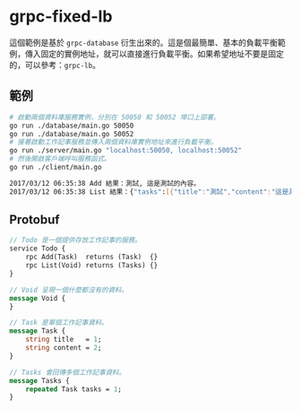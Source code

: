 # grpc-fixed-lb

這個範例是基於 `grpc-database` 衍生出來的。這是個最簡單、基本的負載平衡範例，傳入固定的實例地址，就可以直接進行負載平衡。如果希望地址不要是固定的，可以參考：`grpc-lb`。

## 範例

```bash
# 啟動兩個資料庫服務實例，分別在 50050 和 50052 埠口上部署。
go run ./database/main.go 50050
go run ./database/main.go 50052
# 接著啟動工作記事服務並傳入兩個資料庫實例地址來進行負載平衡。
go run ./server/main.go "localhost:50050, localhost:50052"
# 然後開啟客戶端呼叫服務函式。
go run ./client/main.go
```

```bash
2017/03/12 06:35:38 Add 結果：測試, 這是測試的內容。
2017/03/12 06:35:38 List 結果：{"tasks":[{"title":"測試","content":"這是測試的內容。"}]}
```

## Protobuf

```proto
// Todo 是一個提供存放工作記事的服務。
service Todo {
    rpc Add(Task)  returns (Task)  {}
    rpc List(Void) returns (Tasks) {}
}

// Void 呈現一個什麼都沒有的資料。
message Void {
}

// Task 是單個工作記事資料。
message Task {
    string title   = 1;
    string content = 2;
}

// Tasks 會回傳多個工作記事資料。
message Tasks {
    repeated Task tasks = 1;
}
```

